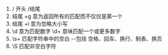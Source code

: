 1. / 开头 /结尾
2. 结尾 +g 意为返回所有的匹配而不仅仅是第一个
3. 结尾 +i 意为忽略大小写
4. \d 意为匹配数字 \d+ 意味匹配一个或更多数字
5. \s+ 匹配字符串中的空白 --包括 空格、回车、换行、制表、换页
6. \S  匹配非空白字符 